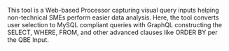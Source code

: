 This tool is a Web-based Processor capturing visual query inputs helping non-technical SMEs perform easier data analysis.
Here, the tool converts user selection to MySQL compliant queries with GraphQL constructing the SELECT, WHERE, FROM, and other advanced clauses like ORDER BY per the QBE Input.
